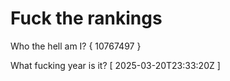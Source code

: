# Fuck the rankings

Who the hell am I?
{ 10767497 }

What fucking year is it?
[ 2025-03-20T23:33:20Z ]
